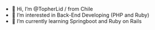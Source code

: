 - 👋 Hi, I’m @TopherLid / from Chile
- 👀 I’m interested in Back-End Developing (PHP and Ruby)
- 🌱 I’m currently learning Springboot and Ruby on Rails
